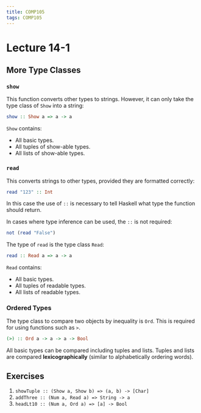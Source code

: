 ```yaml
---
title: COMP105
tags: COMP105
---
```

# Lecture 14-1
## More Type Classes
### `show`
This function converts other types to strings. However, it can only take the type class of `Show` into a string:

```haskell
show :: Show a => a -> a
```

`Show` contains:

* All basic types.
* All tuples of show-able types.
* All lists of show-able types.

### `read`
This converts strings to other types, provided they are formatted correctly:

```haskell
read "123" :: Int
```

In this case the use of `::` is necessary to tell Haskell what type the function should return.

In cases where type inference can be used, the `::` is not required:

```haskell
not (read "False")
```

The type of `read` is the type class `Read`:

```haskell
read :: Read a => a -> a
```

`Read` contains:

* All basic types.
* All tuples of readable types.
* All lists of readable types.

### Ordered Types
The type class to compare two objects by inequality is `Ord`. This is required for using functions such as `>`.

```haskell
(>) :: Ord a -> a -> a -> Bool
```

All basic types can be compared including tuples and lists. Tuples and lists are compared **lexicographically** (similar to alphabetically ordering words).

## Exercises
1. `showTuple :: (Show a, Show b) => (a, b) -> [Char]`
1. `addThree :: (Num a, Read a) => String -> a`
1. `headLt10 :: (Num a, Ord a) => [a] -> Bool`